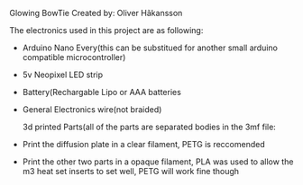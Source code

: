 Glowing BowTie
Created by: Oliver Hãkansson

The electronics used in this project are as following:
 -	Arduino Nano Every(this can be substitued for another small arduino compatible microcontroller)
 -	5v Neopixel LED strip
 -	Battery(Rechargable Lipo or AAA batteries
 -	General Electronics wire(not braided)

	3d printed Parts(all of the parts are separated bodies in the 3mf file:
 -	Print the diffusion plate in a clear filament, PETG is reccomended
 -	Print the other two parts in a opaque filament, PLA was used to allow the m3 heat set inserts to set well, PETG will work fine though
